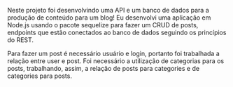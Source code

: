 Neste projeto foi desenvolvindo uma API e um banco de dados para a produção de conteúdo para um blog!
Eu desenvolvi uma aplicação em Node.js usando o pacote sequelize para fazer um CRUD de posts, endpoints que estão conectados ao banco de dados seguindo os princípios do REST.

Para fazer um post é necessário usuário e login, portanto foi trabalhada a relação entre user e post.
Foi necessário a utilização de categorias para os posts, trabalhando, assim, a relação de posts para categories e de categories para posts.
